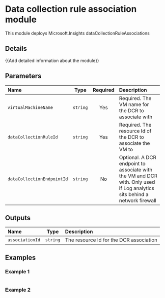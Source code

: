 # Data collection rule association module

This module deploys Microsoft.Insights dataCollectionRuleAssociations

## Details

{{Add detailed information about the module}}

## Parameters

| Name                       | Type     | Required | Description                                                                                                               |
| :------------------------- | :------: | :------: | :------------------------------------------------------------------------------------------------------------------------ |
| `virtualMachineName`       | `string` | Yes      | Required. The VM name for the DCR to associate with                                                                       |
| `dataCollectionRuleId`     | `string` | Yes      | Required. The resource Id of the DCR to associate the VM to                                                               |
| `dataCollectionEndpointId` | `string` | No       | Optional. A DCR endpoint to associate with the VM and DCR with. Only used if Log analytics sits behind a network firewall |

## Outputs

| Name            | Type     | Description                             |
| :-------------- | :------: | :-------------------------------------- |
| `associationId` | `string` | The resource Id for the DCR association |

## Examples

### Example 1

```bicep
```

### Example 2

```bicep
```